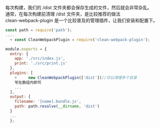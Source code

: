 每次构建，我们的 /dist 文件夹都会保存生成的文件，然后就会非常杂乱。<br />通常，在每次构建前清理 /dist 文件夹，是比较推荐的做法<br />clean-webpack-plugin 是一个比较普及的管理插件，让我们安装和配置下。
```javascript
const path = require('path');
....
  + const CleanWebpackPlugin = require('clean-webpack-plugin');

module.exports = {
  entry: {
    app: './src/index.js',
    print: './src/print.js'
  },
  plugins: [
    +     new CleanWebpackPlugin(['dist'])//可以清理多个目录
    写在数组内即可
    ...
  ],
  output: {
    filename: '[name].bundle.js',
    path: path.resolve(__dirname, 'dist')
  }
  ...
  };
```
